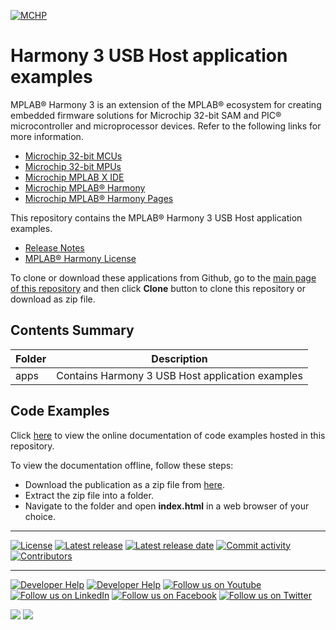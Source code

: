 ﻿
[![MCHP](https://www.microchip.com/ResourcePackages/Microchip/assets/dist/images/logo.png)](https://www.microchip.com)

# Harmony 3 USB Host application examples

MPLAB® Harmony 3 is an extension of the MPLAB® ecosystem for creating embedded firmware solutions for Microchip 32-bit SAM and PIC® microcontroller and microprocessor devices. Refer to the following links for more information.

-   [Microchip 32-bit MCUs](https://www.microchip.com/design-centers/32-bit)
-   [Microchip 32-bit MPUs](https://www.microchip.com/design-centers/32-bit-mpus)
-   [Microchip MPLAB X IDE](https://www.microchip.com/mplab/mplab-x-ide)
-   [Microchip MPLAB® Harmony](https://www.microchip.com/mplab/mplab-harmony)
-   [Microchip MPLAB® Harmony Pages](https://microchip-mplab-harmony.github.io/)

This repository contains the MPLAB® Harmony 3 USB Host application examples.

-   [Release Notes](release_notes.md)
-   [MPLAB® Harmony License](mplab_harmony_license.md)

To clone or download these applications from Github, go to the [main page of this repository](https://github.com/Microchip-MPLAB-Harmony/usb_apps_host) and then click **Clone** button to clone this repository or download as zip file. 

## **Contents Summary**

|Folder|Description|
|------|-----------|
|apps|Contains Harmony 3 USB Host application examples|

## **Code Examples**
Click [here](https://onlinedocs.microchip.com/v2/keyword-lookup?keyword=USB_APPS_HOST_H3_USB_HOST_APP_EXAMPLES&redirect=true) to view the online documentation of code examples hosted in this repository.

To view the documentation offline, follow these steps:
 - Download the publication as a zip file from [here](https://onlinedocs.microchip.com/download/GUID-A01375F2-FBB9-4D56-8ED8-988AAD7E55B4?type=webhelp).
 - Extract the zip file into a folder.
 - Navigate to the folder and open **index.html** in a web browser of your choice.
 
____

[![License](https://img.shields.io/badge/license-Harmony%20license-orange.svg)](https://github.com/Microchip-MPLAB-Harmony/usb_apps_host/blob/master/mplab_harmony_license.md)
[![Latest release](https://img.shields.io/github/release/Microchip-MPLAB-Harmony/usb_apps_host.svg)](https://github.com/Microchip-MPLAB-Harmony/usb_apps_host/releases/latest)
[![Latest release date](https://img.shields.io/github/release-date/Microchip-MPLAB-Harmony/usb_apps_host.svg)](https://github.com/Microchip-MPLAB-Harmony/usb_apps_host/releases/latest)
[![Commit activity](https://img.shields.io/github/commit-activity/y/Microchip-MPLAB-Harmony/usb_apps_host.svg)](https://github.com/Microchip-MPLAB-Harmony/usb_apps_host/graphs/commit-activity)
[![Contributors](https://img.shields.io/github/contributors-anon/Microchip-MPLAB-Harmony/usb_apps_host.svg)](https://github.com/Microchip-MPLAB-Harmony/usb_apps_host/graphs/contributors)

____
[![Developer Help](https://img.shields.io/badge/Youtube-Developer%20Help-red.svg)](https://www.youtube.com/MicrochipDeveloperHelp)
[![Developer Help](https://img.shields.io/badge/XWiki-Developer%20Help-torquiose.svg)](https://developerhelp.microchip.com/xwiki/bin/view/software-tools/harmony/)
[![Follow us on Youtube](https://img.shields.io/badge/Youtube-Follow%20us%20on%20Youtube-red.svg)](https://www.youtube.com/user/MicrochipTechnology)
[![Follow us on LinkedIn](https://img.shields.io/badge/LinkedIn-Follow%20us%20on%20LinkedIn-blue.svg)](https://www.linkedin.com/company/microchip-technology)
[![Follow us on Facebook](https://img.shields.io/badge/Facebook-Follow%20us%20on%20Facebook-blue.svg)](https://www.facebook.com/microchiptechnology/)
[![Follow us on Twitter](https://img.shields.io/twitter/follow/MicrochipTech.svg?style=social)](https://twitter.com/MicrochipTech)

[![](https://img.shields.io/github/stars/Microchip-MPLAB-Harmony/usb_apps_host.svg?style=social)]()
[![](https://img.shields.io/github/watchers/Microchip-MPLAB-Harmony/usb_apps_host.svg?style=social)]()

